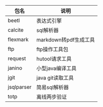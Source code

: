 |包名| 说明               |
|---|------------------|
|beetl| 表达式引擎            |
|calcite| sql解析器           |
|flexmark| markdown转pdf生成工具 |
|ftp| ftp操作工具包         |
|request| hutool请求工具       |
|janino| 小型java编译工具       |
|jgit| java git读取工具     |
|jsqlparser| 简易sql解析器         |
|totp| 离线两步验证           |